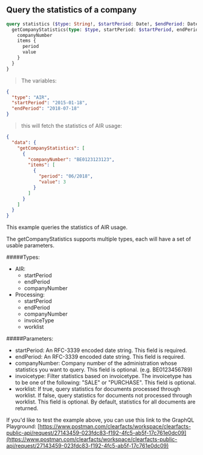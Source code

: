## Query the statistics of a company

```graphql
query statistics ($type: String!, $startPeriod: Date!, $endPeriod: Date!) {
  getCompanyStatistics(type: $type, startPeriod: $startPeriod, endPeriod: $endPeriod) {
    companyNumber
    items {
      period
      value
    }
  }
}
```

> The variables:

```json
{
  "type": "AIR",
  "startPeriod": "2015-01-18",
  "endPeriod": "2018-07-18"
}
```

> this will fetch the statistics of AIR usage:

```json
{
  "data": {
    "getCompanyStatistics": [
      {
        "companyNumber": "BE0123123123",
        "items": [
          {
            "period": "06/2018",
            "value": 3
          }
        ]
      }
    ]
  }
}
```

This example queries the statistics of AIR usage.

The getCompanyStatistics supports multiple types, each will have a set of usable parameters.

#####Types:
- AIR:
    * startPeriod
    * endPeriod
    * companyNumber
- Processing:
    * startPeriod
    * endPeriod
    * companyNumber
    * invoiceType
    * worklist

#####Parameters:
- startPeriod: An RFC-3339 encoded date string. This field is required.
- endPeriod: An RFC-3339 encoded date string. This field is required.
- companyNumber: Company number of the administration whose statistics you want to query. This field is optional. (e.g. BE0123456789)
- invoicetype: Filter statistics based on invoicetype. The invoicetype has to be one of the following: "SALE" or "PURCHASE". This field is
optional.
- worklist: If true, query statistics for documents processed through worklist. If false, query statistics for documents not processed through
worklist. This field is optional. By default, statistics for all documents are returned.

If you'd like to test the example above, you can use this link to the GraphQL Playground:
[https://www.postman.com/clearfacts/workspace/clearfacts-public-api/request/27143459-023fdc83-f192-4fc5-ab5f-17c761e0dc09](https://www.postman.com/clearfacts/workspace/clearfacts-public-api/request/27143459-023fdc83-f192-4fc5-ab5f-17c761e0dc09)
